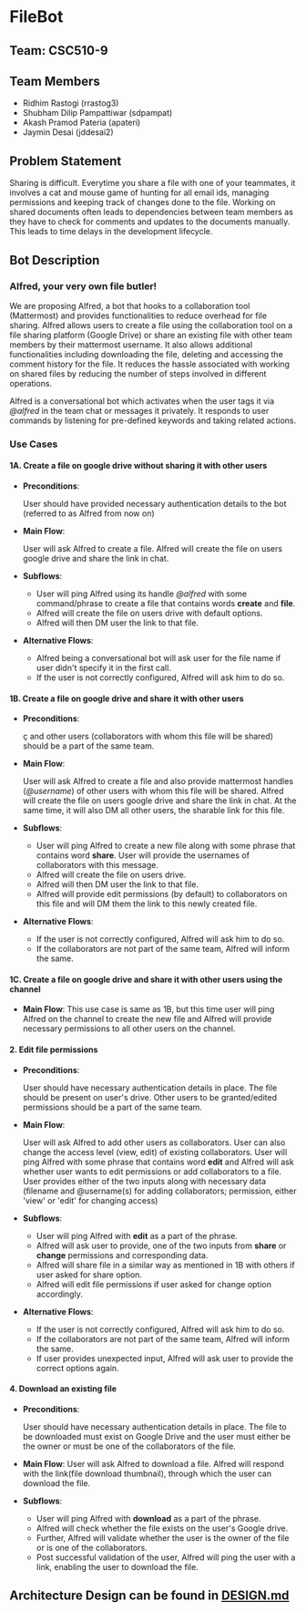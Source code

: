 # FileBot 

## Team: CSC510-9

## Team Members

* Ridhim Rastogi (rrastog3)
* Shubham Dilip Pampattiwar (sdpampat)
* Akash Pramod Pateria (apateri)
* Jaymin Desai (jddesai2)

## Problem Statement

Sharing is difficult. Everytime you share a file with one of your teammates, it involves a cat and mouse game of hunting for all email ids, managing permissions and keeping track of changes done to the file. Working on shared documents often leads to dependencies between team members  as they have to check for comments and updates to the documents manually. This leads to time delays in the development lifecycle. 

## Bot Description

### Alfred, your very own file butler!

We are proposing Alfred, a bot that hooks to a collaboration tool (Mattermost) and provides functionalities to reduce overhead for file sharing. Alfred allows users to create a file using the collaboration tool on a file sharing platform (Google Drive) or share an existing file with other team members by their mattermost username. It also allows additional functionalities including downloading the file, deleting and accessing the comment history for the file. It reduces the hassle associated with working on shared files by reducing the number of steps involved in different operations.

Alfred is a conversational bot which activates when the user tags it via _@alfred_ in the team chat or messages it privately. It responds to user commands by listening for pre-defined keywords and taking related actions.
 

### Use Cases

 #### 1A. Create a file on google drive without sharing it with other users
 
  - **Preconditions**:
  
    User should have provided necessary authentication details to the bot (referred to as Alfred from now on)
    
  - **Main Flow**:
  
    User will ask Alfred to create a file. Alfred will create the file on users google drive and share the link in chat.
     
  - **Subflows**:
  
    - User will ping Alfred using its handle _@alfred_ with some command/phrase to create a file that contains words    **create** and **file**.
    - Alfred will create the file on users drive with default options.
    - Alfred will then DM user the link to that file.
    
  - **Alternative Flows**:
    
    - Alfred being a conversational bot will ask user for the file name if user didn't specify it in the first call.
    - If the user is not correctly configured, Alfred will ask him to do so.
  
 #### 1B. Create a file on google drive and share it with other users
 
  - **Preconditions**:
  
    ç and other users (collaborators with whom this file will be shared) should be a part of the same team.
    
  - **Main Flow**:
    
    User will ask Alfred to create a file and also provide mattermost handles (_@username_) of other users with whom this file will be shared. Alfred will create the file on users google drive and share the link in chat. At the same time, it will also DM all other users, the sharable link for this file.
    
  - **Subflows**:
  
     - User will ping Alfred to create a new file along with some phrase that contains word **share**. User will provide the usernames of collaborators with this message.
     - Alfred will create the file on users drive.
     - Alfred will then DM user the link to that file.
     - Alfred will provide edit permissions (by default) to collaborators on this file and will DM them the link to this newly created file.
     
  - **Alternative Flows**:
    
     - If the user is not correctly configured, Alfred will ask him to do so.
     - If the collaborators are not part of the same team, Alfred will inform the same.

#### 1C. Create a file on google drive and share it with other users using the channel

  - **Main Flow**: This use case is same as 1B, but this time user will ping Alfred on the channel to create the new file and Alfred will provide necessary permissions to all other users on the channel.
  
#### 2. Edit file permissions

  - **Preconditions**:
  
    User should have necessary authentication details in place. The file should be present on user's drive. Other users to be granted/edited permissions should be a part of the same team.
    
  - **Main Flow**:
    
    User will ask Alfred to add other users as collaborators. User can also change the access level (view, edit) of existing collaborators. User will ping Alfred with some phrase that contains word **edit** and Alfred will ask whether user wants to edit permissions or add collaborators to a file. User provides either of the two inputs along with necessary data (filename and @username(s) for adding collaborators; permission, either 'view' or 'edit' for changing access)
    
  - **Subflows**:
  
     - User will ping Alfred with **edit** as a part of the phrase.
     - Alfred will ask user to provide, one of the two inputs from **share** or **change** permissions and corresponding data.
     - Alfred will share file in a similar way as mentioned in 1B with others if user asked for share option.
     - Alfred will edit file permissions if user asked for change option accordingly.
     
  - **Alternative Flows**:
    
     - If the user is not correctly configured, Alfred will ask him to do so.
     - If the collaborators are not part of the same team, Alfred will inform the same.
     - If user provides unexpected input, Alfred will ask user to provide the correct options again.

#### 4. Download an existing file
  - **Preconditions**:
  
    User should have necessary authentication details in place. The file to be downloaded must exist on Google Drive and the user must either be the owner or must be one of the collaborators of the file.
    
  - **Main Flow**:
    User will ask Alfred to download a file. Alfred will respond with the link(file download thumbnail), through which the user can download the file.
    
  - **Subflows**:
  
     - User will ping Alfred with **download** as a part of the phrase.
     - Alfred will check whether the file exists on the user's Google drive.
     - Further, Alfred will validate whether the user is the owner of the file or is one of the collaborators.
     - Post successful validation of the user, Alfred will ping the user with a link, enabling the user to download the file.
    
## Architecture Design can be found in [DESIGN.md](https://github.ncsu.edu/csc510-fall2019/CSC510-9/blob/master/DESIGN.md)
